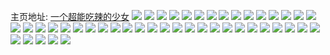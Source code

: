 主页地址: [一个超能吃辣的少女](https://weibo.com/u/7317479951) 
![](https://wx4.sinaimg.cn/mw2000/007ZdoObgy1gfwlc29vo3j32c0340x6q.jpg) 
![](https://wx4.sinaimg.cn/mw2000/007ZdoObgy1gff8zr613oj32c024wx6p.jpg) 
![](https://wx4.sinaimg.cn/mw2000/007ZdoObgy1gff8zsp9lyj31tu2964qp.jpg) 
![](https://wx4.sinaimg.cn/mw2000/007ZdoObgy1gff8zp3hclj30u01hcan9.jpg) 
![](https://wx4.sinaimg.cn/mw2000/007ZdoObgy1geubf55ikyj30u018ydgx.jpg) 
![](https://wx4.sinaimg.cn/mw2000/007ZdoObgy1geubf5ms20j30u018ydj9.jpg) 
![](https://wx4.sinaimg.cn/mw2000/007ZdoObgy1geubf68gehj30u018ydgv.jpg) 
![](https://wx4.sinaimg.cn/mw2000/007ZdoObgy1geubf75oa3j318y0u00t7.jpg) 
![](https://wx4.sinaimg.cn/mw2000/007ZdoObgy1geubf4qz1jj312q0u0q3e.jpg) 
![](https://wx4.sinaimg.cn/mw2000/007ZdoObgy1geubf7kwcvj30u018y0tj.jpg) 
![](https://wx4.sinaimg.cn/mw2000/007ZdoObgy1gel9ttj0i3j32c02c04qq.jpg) 
![](https://wx4.sinaimg.cn/mw2000/007ZdoObgy1gel9twry1gj33402c0u0z.jpg) 
![](https://wx4.sinaimg.cn/mw2000/007ZdoObgy1gedcf4nxaxj32c02c07wi.jpg) 
![](https://wx4.sinaimg.cn/mw2000/007ZdoObgy1gedcf0loomj33401q74qr.jpg) 
![](https://wx4.sinaimg.cn/mw2000/007ZdoObgy1gedcfeds4tj33mw3314qt.jpg) 
![](https://wx4.sinaimg.cn/mw2000/007ZdoObgy1ge9mzx1df3j31n914qx5n.jpg) 
![](https://wx4.sinaimg.cn/mw2000/007ZdoObgy1ge8ntzb4dxj32c0340npe.jpg) 
![](https://wx4.sinaimg.cn/mw2000/007ZdoObgy1ge8nu26cl4j32c0340hdu.jpg) 
![](https://wx4.sinaimg.cn/mw2000/007ZdoObgy1ge8nu5i97xj32c0340x6q.jpg) 
![](https://wx4.sinaimg.cn/mw2000/007ZdoObgy1gdwku97td6j30j60j6abn.jpg) 
![](https://wx4.sinaimg.cn/mw2000/007ZdoObgy1gdurlt7m97j30j60hogn3.jpg) 
![](https://wx4.sinaimg.cn/mw2000/007ZdoObgy1gdsgop280aj30go0gowfq.jpg) 
![](https://wx4.sinaimg.cn/mw2000/007ZdoObgy1gd9tfbnm01j30u01goamp.jpg) 
![](https://wx4.sinaimg.cn/mw2000/007ZdoObgy1gd40l0vli9j331n1ybhdv.jpg) 
![](https://wx4.sinaimg.cn/mw2000/007ZdoObgy1gd40l3rdfrj32l21ttb2a.jpg) 
![](https://wx4.sinaimg.cn/mw2000/007ZdoObgy1gd40lo5cxyj326r2pve82.jpg) 
![](https://wx4.sinaimg.cn/mw2000/007ZdoObgy1gd19zjh7u0j32wm2by7wj.jpg) 
![](https://wx4.sinaimg.cn/mw2000/007ZdoObgy1gchythl2z0j32c03401ky.jpg) 
![](https://wx4.sinaimg.cn/mw2000/007ZdoObgy1gchytktwi1j32c0340u0y.jpg) 
![](https://wx4.sinaimg.cn/mw2000/007ZdoObgy1gchytn0tngj33402c0npd.jpg) 
![](https://wx4.sinaimg.cn/mw2000/007ZdoObgy1gchyte0wu5j33402c0npd.jpg) 
![](https://wx4.sinaimg.cn/mw2000/007ZdoObgy1gcenvpn9q8j32xh25fu0y.jpg) 
![](https://wx4.sinaimg.cn/mw2000/007ZdoObgy1gcenvrni2zj33402c0qv5.jpg) 
![](https://wx4.sinaimg.cn/mw2000/007ZdoObgy1gcelt3e897j30rg0jzkhh.jpg) 
![](https://wx4.sinaimg.cn/mw2000/007ZdoObgy1gcc4ctg3fnj3339271qv6.jpg) 
![](https://wx4.sinaimg.cn/mw2000/007ZdoObgy1gcc4cw7r9dj32sf2bmnpe.jpg) 
![](https://wx4.sinaimg.cn/mw2000/007ZdoObgy1gcc4eih1x6j30qo0piabx.jpg) 
![](https://wx4.sinaimg.cn/mw2000/007ZdoObgy1gc9hufad5rj325m2c0kjm.jpg) 
![](https://wx4.sinaimg.cn/mw2000/007ZdoObgy1gc5kiufg1uj31400u0wfb.jpg) 
![](https://wx4.sinaimg.cn/mw2000/007ZdoObgy1gc5kiv2z1zj31400u03zc.jpg) 
![](https://wx4.sinaimg.cn/mw2000/007ZdoObgy1gc5kivnpoqj30hs0nqaai.jpg) 
![](https://wx4.sinaimg.cn/mw2000/007ZdoObgy1gc5kitj2g6j31401hcn7e.jpg) 
![](https://wx4.sinaimg.cn/mw2000/007ZdoObgy1gc5kiwbm7ej31400u0abm.jpg) 
![](https://wx4.sinaimg.cn/mw2000/007ZdoObgy1gc5kiwwcj8j31440u0wfz.jpg) 
![](https://wx4.sinaimg.cn/mw2000/007ZdoObgy1gc1zqzqitzj33402c04qp.jpg) 
